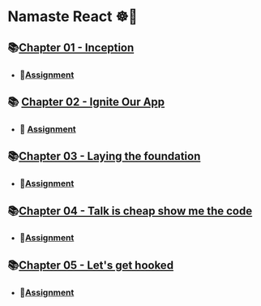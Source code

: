 # Namaste React ☸️🙏




## 📚[Chapter 01 - Inception](https://github.com/arinmandal/Namaste-React/tree/main/Episode-1%20Inception) 
    
    
- ### 📝[Assignment](https://github.com/arinmandal/Namaste-React/tree/main/ASSIGNMENT/Episode-1-Inception)


## 📚 [Chapter 02 - Ignite Our App](https://github.com/arinmandal/Namaste-React/tree/main/Episode-2%20Ignite%20our%20App)


- ### 📝 [Assignment](https://github.com/arinmandal/Namaste-React/tree/main/ASSIGNMENT/Episode-2)


## 📚[Chapter 03 - Laying the foundation](https://github.com/arinmandal/Namaste-React/tree/main/Episode-3%20Laying%20the%20foundation)


- ### 📝[Assignment](https://github.com/arinmandal/Namaste-React/tree/main/ASSIGNMENT/Episode-3)

## 📚[Chapter 04 - Talk is cheap show me the code](https://github.com/arinmandal/Namaste-React/tree/main/Episode-4%20Talk%20is%20Cheap%20show%20me%20the%20code)

- ### 📝[Assignment](https://github.com/arinmandal/Namaste-React/tree/main/ASSIGNMENT/Episode-4)

## 📚[Chapter 05 - Let's get hooked](https://github.com/arinmandal/Namaste-React/tree/main/Episode-5%20Let's%20get%20hooked)

- ### 📝[Assignment](https://github.com/arinmandal/Namaste-React/tree/main/ASSIGNMENT/Episode-5)
